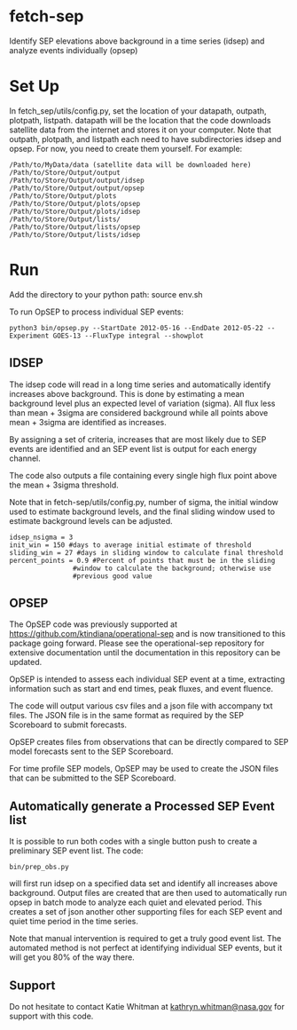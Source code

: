 # fetch-sep
Identify SEP elevations above background in a time series (idsep) and analyze events individually (opsep)

# Set Up
In fetch_sep/utils/config.py, set the location of your datapath, outpath, plotpath, listpath.
datapath will be the location that the code downloads satellite data from the internet and stores it on your computer.
Note that outpath, plotpath, and listpath each need to have subdirectories idsep and opsep. For now, you need to create them yourself.
For example:

    /Path/to/MyData/data (satellite data will be downloaded here)
    /Path/to/Store/Output/output
    /Path/to/Store/Output/output/idsep
    /Path/to/Store/Output/output/opsep
    /Path/to/Store/Output/plots
    /Path/to/Store/Output/plots/opsep
    /Path/to/Store/Output/plots/idsep
    /Path/to/Store/Output/lists/
    /Path/to/Store/Output/lists/opsep
    /Path/to/Store/Output/lists/idsep

# Run
Add the directory to your python path:
    source env.sh

To run OpSEP to process individual SEP events:

    python3 bin/opsep.py --StartDate 2012-05-16 --EndDate 2012-05-22 --Experiment GOES-13 --FluxType integral --showplot

## IDSEP
The idsep code will read in a long time series and automatically identify increases above background. This is done by estimating a mean background level plus an expected level of variation (sigma). All flux less than mean + 3sigma are considered background while all points above mean + 3sigma are identified as increases.

By assigning a set of criteria, increases that are most likely due to SEP events are identified and an SEP event list is output for each energy channel. 

The code also outputs a file containing every single high flux point above the mean + 3sigma threshold.

Note that in fetch-sep/utils/config.py, number of sigma, the initial window used to estimate background levels, and the final sliding window used to estimate background levels can be adjusted. 

    idsep_nsigma = 3
    init_win = 150 #days to average initial estimate of threshold
    sliding_win = 27 #days in sliding window to calculate final threshold
    percent_points = 0.9 #Percent of points that must be in the sliding
                    #window to calculate the background; otherwise use
                    #previous good value

## OPSEP
The OpSEP code was previously supported at https://github.com/ktindiana/operational-sep and is now transitioned to this package going forward. Please see the operational-sep repository for extensive documentation until the documentation in this repository can be updated.

OpSEP is intended to assess each individual SEP event at a time, extracting information such as start and end times, peak fluxes, and event fluence.

The code will output various csv files and a json file with accompany txt files. The JSON file is in the same format as required by the SEP Scoreboard to submit forecasts.

OpSEP creates files from observations that can be directly compared to SEP model forecasts sent to the SEP Scoreboard.

For time profile SEP models, OpSEP may be used to create the JSON files that can be submitted to the SEP Scoreboard.

## Automatically generate a Processed SEP Event list
It is possible to run both codes with a single button push to create a preliminary SEP event list. 
The code:

    bin/prep_obs.py

will first run idsep on a specified data set and identify all increases above background. Output files are created that are then used to automatically run opsep in batch mode to analyze each quiet and elevated period. This creates a set of json another other supporting files for each SEP event and quiet time period in the time series.

Note that manual intervention is required to get a truly good event list. The automated method is not perfect at identifying individual SEP events, but it will get you 80% of the way there. 

## Support
Do not hesitate to contact Katie Whitman at kathryn.whitman@nasa.gov for support with this code.
